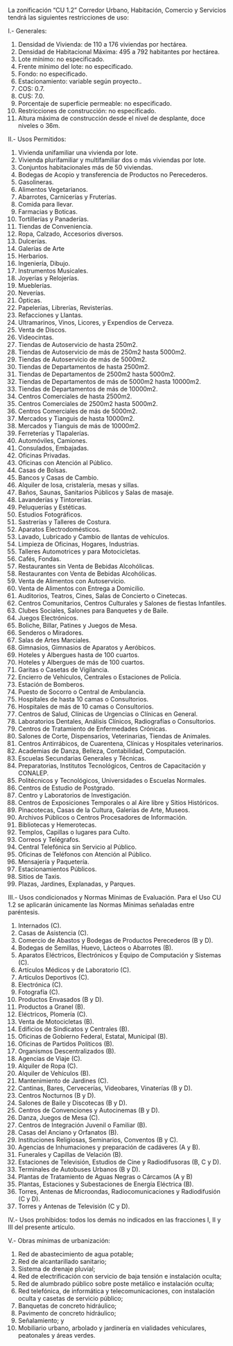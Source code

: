 
La zonificación “CU 1.2” Corredor Urbano, Habitación, Comercio y Servicios tendrá las siguientes restricciones de uso:

I.- Generales:

1. Densidad de Vivienda: de 110 a 176 viviendas por hectárea.
2. Densidad de Habitacional Máxima: 495 a 792 habitantes por hectárea.
3. Lote mínimo: no especificado.
4. Frente mínimo del lote: no especificado.
5. Fondo: no especificado.
6. Estacionamiento: variable según proyecto..
7. COS: 0.7.
8. CUS: 7.0.
9. Porcentaje de superficie permeable: no especificado.
10. Restricciones de construcción: no especificado.
11. Altura máxima de construcción desde el nivel de desplante, doce niveles o 36m.

II.- Usos Permitidos:

1. Vivienda unifamiliar una vivienda por lote.
2. Vivienda plurifamiliar y multifamiliar dos o más viviendas por lote.
3. Conjuntos habitacionales más de 50 viviendas.
4. Bodegas de Acopio y transferencia de Productos no Perecederos.
5. Gasolineras.
6. Alimentos Vegetarianos.
7. Abarrotes, Carnicerías y Fruterías.
8. Comida para llevar.
9. Farmacias y Boticas.
10. Tortillerías y Panaderías.
11. Tiendas de Conveniencia.
12. Ropa, Calzado, Accesorios diversos.
13. Dulcerías.
14. Galerías de Arte
15. Herbarios.
16. Ingeniería, Dibujo.
17. Instrumentos Musicales.
18. Joyerías y Relojerías.
19. Mueblerías.
20. Neverías.
21. Ópticas.
22. Papelerías, Librerías, Revisterías.
23. Refacciones y Llantas.
24. Ultramarinos, Vinos, Licores, y Expendios de Cerveza.
25. Venta de Discos.
26. Videocintas.
27. Tiendas de Autoservicio de hasta 250m2.
28. Tiendas de Autoservicio de más de 250m2 hasta 5000m2.
29. Tiendas de Autoservicio de más de 5000m2.
30. Tiendas de Departamentos de hasta 2500m2.
31. Tiendas de Departamentos de 2500m2 hasta 5000m2.
32. Tiendas de Departamentos de más de 5000m2 hasta 10000m2.
33. Tiendas de Departamentos de más de 10000m2.
34. Centros Comerciales de hasta 2500m2.
35. Centros Comerciales de 2500m2 hasta 5000m2.
36. Centros Comerciales de más de 5000m2.
37. Mercados y Tianguis de hasta 10000m2.
38. Mercados y Tianguis de más de 10000m2.
39. Ferreterías y Tlapalerías.
40. Automóviles, Camiones.
41. Consulados, Embajadas.
42. Oficinas Privadas.
43. Oficinas con Atención al Público.
44. Casas de Bolsas.
45. Bancos y Casas de Cambio.
46. Alquiler de losa, cristalería, mesas y sillas.
47. Baños, Saunas, Sanitarios Públicos y Salas de masaje.
48. Lavanderías y Tintorerías.
49. Peluquerías y Estéticas.
50. Estudios Fotográficos.
51. Sastrerías y Talleres de Costura.
52. Aparatos Electrodomésticos.
53. Lavado, Lubricado y Cambio de llantas de vehículos.
54. Limpieza de Oficinas, Hogares, Industrias.
55. Talleres Automotrices y para Motocicletas.
56. Cafés, Fondas.
57. Restaurantes sin Venta de Bebidas Alcohólicas.
58. Restaurantes con Venta de Bebidas Alcohólicas.
59. Venta de Alimentos con Autoservicio.
60. Venta de Alimentos con Entrega a Domicilio.
61. Auditorios, Teatros, Cines, Salas de Concierto o Cinetecas.
62. Centros Comunitarios, Centros Culturales y Salones de fiestas Infantiles.
63. Clubes Sociales, Salones para Banquetes y de Baile.
64. Juegos Electrónicos.
65. Boliche, Billar, Patines y Juegos de Mesa.
66. Senderos o Miradores.
67. Salas de Artes Marciales.
68. Gimnasios, Gimnasios de Aparatos y Aeróbicos.
69. Hoteles y Albergues hasta de 100 cuartos.
70. Hoteles y Albergues de más de 100 cuartos.
71. Garitas o Casetas de Vigilancia.
72. Encierro de Vehículos, Centrales o Estaciones de Policía.
73. Estación de Bomberos.
74. Puesto de Socorro o Central de Ambulancia.
75. Hospitales de hasta 10 camas o Consultorios.
76. Hospitales de más de 10 camas o Consultorios.
77. Centros de Salud, Clínicas de Urgencias o Clínicas en General.
78. Laboratorios Dentales, Análisis Clínicos, Radiografías o Consultorios.
79. Centros de Tratamiento de Enfermedades Crónicas.
80. Salones de Corte, Dispensarios, Veterinarias, Tiendas de Animales.
81. Centros Antirrábicos, de Cuarentena, Clínicas y Hospitales veterinarios.
82. Academias de Danza, Belleza, Contabilidad, Computación.
83. Escuelas Secundarias Generales y Técnicas.
84. Preparatorias, Institutos Tecnológicos, Centros de Capacitación y CONALEP.
85. Politécnicos y Tecnológicos, Universidades o Escuelas Normales.
86. Centros de Estudio de Postgrado.
87. Centro y Laboratorios de Investigación.
88. Centros de Exposiciones Temporales o al Aire libre y Sitios Históricos.
89. Pinacotecas, Casas de la Cultura, Galerías de Arte, Museos.
90. Archivos Públicos o Centros Procesadores de Información.
91. Bibliotecas y Hemerotecas.
92. Templos, Capillas o lugares para Culto.
93. Correos y Telégrafos.
94. Central Telefónica sin Servicio al Público.
95. Oficinas de Teléfonos con Atención al Público.
96. Mensajería y Paquetería.
97. Estacionamientos Públicos.
98. Sitios de Taxis.
99. Plazas, Jardines, Explanadas, y Parques.

III.- Usos condicionados y Normas Mínimas de Evaluación. Para el Uso CU 1.2 se aplicarán únicamente las Normas Mínimas señaladas entre paréntesis.

1. Internados (C).
2. Casas de Asistencia (C).
3. Comercio de Abastos y Bodegas de Productos Perecederos (B y D).
4. Bodegas de Semillas, Huevo, Lácteos o Abarrotes (B).
5. Aparatos Eléctricos, Electrónicos y Equipo de Computación y Sistemas (C).
6. Artículos Médicos y de Laboratorio (C).
7. Artículos Deportivos (C).
8. Electrónica (C).
9. Fotografía (C).
10. Productos Envasados (B y D).
11. Productos a Granel (B).
12. Eléctricos, Plomería (C).
13. Venta de Motocicletas (B).
14. Edificios de Sindicatos y Centrales (B).
15. Oficinas de Gobierno Federal, Estatal, Municipal (B).
16. Oficinas de Partidos Políticos (B).
17. Organismos Descentralizados (B).
18. Agencias de Viaje (C).
19. Alquiler de Ropa (C).
20. Alquiler de Vehículos (B).
21. Mantenimiento de Jardines (C).
22. Cantinas, Bares, Cervecerías, Videobares, Vinaterías (B y D).
23. Centros Nocturnos (B y D).
24. Salones de Baile y Discotecas (B y D).
25. Centros de Convenciones y Autocinemas (B y D).
26. Danza, Juegos de Mesa (C).
27. Centros de Integración Juvenil o Familiar (B).
28. Casas del Anciano y Orfanatos (B).
29. Instituciones Religiosas, Seminarios, Conventos (B y C).
30. Agencias de Inhumaciones y preparación de cadáveres (A y B).
31. Funerales y Capillas de Velación (B).
32. Estaciones de Televisión, Estudios de Cine y Radiodifusoras (B, C y D).
33. Terminales de Autobuses Urbanos (B y D).
34. Plantas de Tratamiento de Aguas Negras o Cárcamos (A y B)
35. Plantas, Estaciones y Subestaciones de Energía Eléctrica (B).
36. Torres, Antenas de Microondas, Radiocomunicaciones y Radiodifusión (C y D).
37. Torres y Antenas de Televisión (C y D).

IV.- Usos prohibidos: todos los demás no indicados en las fracciones I, II y III del presente artículo.

V.- Obras mínimas de urbanización:

1. Red de abastecimiento de agua potable;
2. Red de alcantarillado sanitario;
3. Sistema de drenaje pluvial;
4. Red de electrificación con servicio de baja tensión e instalación oculta;
5. Red de alumbrado público sobre poste metálico e instalación oculta;
6. Red telefónica, de informática y telecomunicaciones, con instalación oculta y casetas de servicio público;
7. Banquetas de concreto hidráulico;
8. Pavimento de concreto hidráulico;
9. Señalamiento; y
10. Mobiliario urbano, arbolado y jardinería en vialidades vehiculares, peatonales y áreas verdes.
